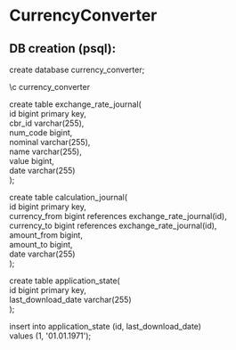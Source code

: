 # CurrencyConverter

## DB creation (psql):
create database currency_converter;<br/>

\c currency_converter<br/>

create table exchange_rate_journal(<br/>
id bigint primary key,<br/>
cbr_id varchar(255),<br/>
num_code bigint,<br/>
nominal varchar(255),<br/>
name varchar(255),<br/>
value bigint,<br/>
date varchar(255)<br/>
);<br/>

create table calculation_journal(<br/>
id bigint primary key,<br/>
currency_from bigint references exchange_rate_journal(id),<br/>
currency_to bigint references exchange_rate_journal(id),<br/>
amount_from bigint,<br/>
amount_to bigint,<br/>
date varchar(255)<br/>
);<br/>

create table application_state(<br/>
id bigint primary key,<br/>
last_download_date varchar(255)<br/>
);<br/>

insert into application_state (id, last_download_date)<br/>
values (1, '01.01.1971');<br/>